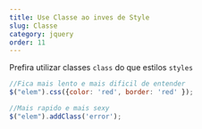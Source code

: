 ```yaml
---
title: Use Classe ao inves de Style
slug: Classe
category: jquery
order: 11
---
```


Prefira utilizar classes `class` do que estilos `styles`

``` javascript
//Fica mais lento e mais dificil de entender
$("elem").css({color: 'red', border: 'red' });

//Mais rapido e mais sexy
$("elem").addClass('error');
```


